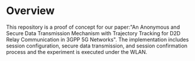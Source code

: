 # Overview
This repository is a proof of concept for our paper:"An Anonymous and Secure Data Transmission Mechanism with Trajectory Tracking for D2D Relay Communication in 3GPP 5G Networks". The implementation includes session configuration, secure data transmission, and session confirmation process and the experiment is executed under the WLAN.





